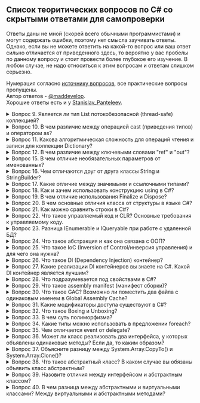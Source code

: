 ## Список теоритических вопросов по C# со скрытыми ответами для самопроверки
Ответы даны не мной (скорей всего обычными программистами) и могут содержать ошибки, поэтому нет смысла заучивать ответы. Однако, если вы не можете ответить на какой-то вопрос или ваш ответ сильно отличается от приведенного здесь, то вероятно у вас пробелы по данному вопросу и стоит провести более глубокое его изучение. В любом случае, не надо относиться к этим вопросам и ответам слишком серьезно.

Нумерация согласно [источнику вопросов](https://metanit.com/sharp/interview/), все практические вопросы пропущены.   
Автор ответов - [@maddevelop](https://teletype.in/@maddevelop).   
Хорошие ответы есть и у [Stanislav_Panteleev](http://digital-flame.ru/2018/08/25/c-voprosyi-i-otvetyi-k-sobesedovaniyu-chast-1/).

<details><summary>Вопрос 9. Является ли тип List потокобезопасной (thread-safe) коллекцией?</summary>

>Тип List может быть потокобезопасным в операциях чтения.   
>Пользовательский код должен обеспечивать всю синхронизацию при параллельном добавлении элементов в несколько потоков или удалении элементов из них.
</details>

<details><summary>Вопрос 10. В чем различие между операцией cast (приведения типов) и оператором as?</summary>

>В случае ошибки cast выбрасывает исключение InvalidCastException, а оператор as возвращает null
</details>

<details><summary>Вопрос 11. Какова алгоритмическая сложность для операций чтения и записи для коллекции Dictionary?</summary>

>Чтение очень быстрое, потому что используются хэш-таблицы и сложность в этом случае стремится к O(1).   
>Запись проходит тоже очень быстро (O(1)), в том случае если .Count меньше емкости, если же больше, то скорость стремится к O(n).
</details>

<details><summary>Вопрос 12. В чем различие между ключевыми словами "ref" и "out"?</summary>

>Параметр с ключевым слово out может быть не инициализирован, а параметр с ключевым словом ref обязательно должен быть инииализирован до вызова метода, который использует эти параметры.
</details>

<details><summary>Вопрос 15. В чем отличие необязательных параметров от именованных?</summary>

>Необязательные параметры позволяют опускать аргументы функции, в то время как именованные параметры разрешают передавать аргументы по названию параметра.   
>Можно, например присвоить второму и третьему параметру функции значения по-умолчанию:
```csharp
public void optionalParamFunc(int p1, int p2 = 2, int p3 = 3); 
optionalParamFunc(1, p3:10); //это эквивалентно optionalParamFunc(1,2,10);
```
</details>

<details><summary>Вопрос 16. Чем отличаются друг от друга классы String и StringBuilder?</summary>

>Объект класса String представляет собой неизменяемую строку.   
>Когда выполняется какой-нибудь метод класса String, система создает новый объект в памяти с выделением ему достаточного места.   
>Объект класса StringBuilder представляет собой динамическую строку.   
>При создании строки StringBuilder выделяет памяти больше, чем необходимо этой строке, а при добавлении к ней каких-либо элементов строка не пересоздается заново.   
>В том случае если выделенной памяти не будет хватать для добавления новых элементов, то емкость объекта будет увеличена.
</details>

<details><summary>Вопрос 17. Какие отличие между значимыми и ссылочными типами?</summary>

>Значимые типы (value type) хранятся в стеке. Стек - это структура данных, которая растет снизу вверх: каждый новый элемент помещаются поверх предыдущего. Время жизни переменных таких типов ограничено их контекстом. Физически стек - это некоторая область памяти в адресном пространстве. А ссылочные типы (reference type) хранятся в куче, это другая область памяти, которую можно представить как неупорядоченный набор различных объектов. Когда создаётся объект ссылочного типа в стеке помещается ссылка на адрес в куче. Когда этот объект перестает использоваться, то ссылка уничтожается, а память в куче очищается.
</details>

<details><summary>Вопрос 18. Как и зачем использовать конструкцию using в C#?</summary>

>Ключевое слово using упрощает работу с объектами которые реализуют интерфейс IDisposable.   
>Интерфейс IDisposable содержит один метод .Dispose(), который используется для освобождения ресурсов, которые захватил объект. При использовании using не обязательно явно вызывать .Dispose() для объекта.
</details>

<details><summary>Вопрос 19. В чем отличие использования Finalize и Dispose?</summary>

>Dispose нужен для освобождения ресурсов "здесь и сейчас" (а точнее вызов Dispose сигнализирует, что нужно освободить ресурс, но не факт это случится в тот же момент). Необходимость и преимущество интерфейса IDisposable именно в том, что его реализация позволяет освобождать ресурсы не тогда, когда до них доберется сборщик мусора, а тогда, когда это нужно программисту. Ресурсы могут быть дорогими, и держать их в памяти неопределенно долгое время может быть слишком расточительным.   
>Что качается деструкторов в C#, то их нет вовсе, но есть финализаторы. Разница в том, что время вызова финализатора не определено. Его вызвать вручную нельзя это делается автоматически, в отличии от Dispose, который предназначен для такого.   
>Finalize выполняется перед уничтожением объекта. Можно сказать, что это "последний шанс" освободить ресурсы корректно. Определять этот метод имеет смысл только в случае, если класс имеет доступ к каким-либо неуправляемым ресурсам.
</details>

<details><summary>Вопрос 20. В чем основные отличия класса от структуры в языке C#?</summary>

>Основные отличия класса от структуры следующие: 
>    * Структура является размерным типом, а класс – ссылочным.
>    * Все структурные типы неявно наследуются от System.ValueType, они не бывают абстрактными и всегда неявно запечатаны (sealed)
>    * При присваивании переменных структурного типа, создается копия данных
>    * Объявления полей структуры не могут иметь инициализаторов
>    * Различная интерпретация this для структуры и класса
>    * Структура не может содержать конструктор без параметров
>    * Структура не может содержать деструктор
>    * Для ссылочных типов значение по умолчанию – null
>    * При конвертировании между ссылочным и размерным типами происходит упаковка и распаковка.
</details>

<details><summary>Вопрос 21. Как можно сравнить строки в C#?</summary>

>Согласно MSDN существует несколько методов для сравнения строк:
>    * String.Compare - Сравнивает значения двух строк. Возвращает целочисленное значение.   
>    * String.CompareOrdinal - Сравнивает две строки без учета локального языка и региональных параметров.Возвращает целочисленное значение.   
>    * String.CompareTo - Сравнивает текущий строковый объект с другой строкой. Возвращает целочисленное значение.   
>    * String.StartsWith - Определяет, начинается ли строка с переданной строки. Возвращает логическое значение.   
>    * String.EndsWith - Определяет, заканчивается ли строка переданной строкой. Возвращает логическое значение.   
>    * String.Equals - Определяет, совпадают ли две строки. Возвращает логическое значение.   
>    * String.IndexOf - Возвращает индекс позиции символа или строки начиная с начала проверяемой строки. Возвращает целочисленное значение.   
>    * String.LastIndexOf - Возвращает индекс позиции символа или строки начиная с конца проверяемой строки. Возвращает целочисленное значение.   
>    * Так же можно использовать операторы != и ==.
</details>

<details><summary>Вопрос 22. Что такое управляемый код и CLR? Основные требования к управляемому коду.</summary>

>Управляемый код - код программы исполняемый под управлением CLR (Виртуальной машиной .Net).   
>CLR (общеязыковая исполняющая среда) — исполняющая среда для байт-кода CIL (MSIL), в которой компилируются программы, написанные на .NET-совместимых языках программирования (C#, Managed C++, Visual Basic .NET, F# и прочие). CLR является одним из основных компонентов пакета Microsoft .NET Framework.   
>Написанный управляемый код должен быть полностью совместим с CTS(Common Type System), который поддерживают все .Net совместимые языки.
</details>
	
<details><summary>Вопрос 23. Разница IEnumerable<T> и IQueryable<T> при работе с удаленной БД?</summary>

>IEnumerable. Объект IEnumerable представляет набор данных в памяти и может перемещаться по этим данным только вперед.   
>IQueryable. Он располагается в пространстве имен System.Linq. Объект предоставляет удаленный доступ к базе данных и позволяет перемещаться по данным как в прямом порядке от начала до конца, так и в обратном порядке. В процессе же выполнения запроса, происходит оптимизация запроса.
```csharp
IEnumerable<Phone> phoneIEnum = db.Phones;
var phones1 = phoneIEnum.Where(p => p.Id > id).ToList(); //SELECT * FROM PHONES, фильтрация на стороне клиента
IQueryable<Phone> phoneIQuer = db.Phones;
int id = 3;
var phones2 = phoneIQuer.Where(p => p.Id > id).ToList(); //SELECT * FROM PHONES WHERE ID > 3
```
</details>

<details><summary>Вопрос 24. Что такое абстракция и как она связана с ООП?</summary>

>Под абстракцией понимается модель реальной жизни упрощенная для решения конкретной задачи, которая выражена в объекте, т.е. любой объект - это абстракция, т.к. она только частично описывает реальную сущность. Поэтому любой объект можно считать абстракцией и он только частично описывает реальную сущность. Во время преобразования реальных сущностный в объект, то он лишается тех характеристик, которые являются несущественными деталями.   
>Например можно составить упрощенный класс человека, который умеет двигаться, а от всего остального мы абстрагируемся (в данным случае несущественно то, что он умеет дышать, кушать, видеть, слышать и т. д.)
</details>

<details><summary>Вопрос 25. Что такое IoC (Inversion of Control/инверсия управления) и для чего она нужна?</summary>

>Inversion of Control (инверсия управления) — это некий абстрактный принцип, набор рекомендаций для написания слабо связанного кода. Суть которого в том, что каждый компонент системы должен быть как можно более изолированным от других, не полагаясь в своей работе на детали конкретной реализации других компонентов.
</details>
	
<details><summary>Вопрос 26. Что такое DI (Dependency Injection) контейнер?</summary>

>DI контейнер это один из способов реализации принципа IoC. Этот контейнер знает о всех интерфейсах и их реализациях в системе и умеет их сопоставлять. Перед началом работы с ним необходимо зарегистрировать известные типы и их сопоставления(интерфейс-->реализация).
</details>

<details><summary>Вопрос 27. Какие реализации DI контейнеров вы знаете на C#. Какой DI контейнер является лучшим?</summary>

>Castle Windsor, Autofac, Ninject, Unity...и так далее, на самом деле их очень много. На счет того, какой из них лучший не совсем корректный вопрос. Все зависит от конкретной реализации.
</details>

<details><summary>Вопрос 28. Что подразумевается под свойствами в C#?</summary>

>В C# существуют специальные методы доступа, которые и именуются свойствами. Они обеспечивают простой доступ к полям класса для получения или установки их значения
>Стандартной определение свойства содержит блоки get и set. В блоке get возвращается значение поля, а в блоке set устанавливается с помощью параметра value, которое представляет передаваемое значение.
</details>

<details><summary>Вопрос 29. Что такое assembly manifest (манифест сборки)?</summary>

>Манифест сборки содержит все метаданные, необходимые для задания требований сборки к версиям и удостоверения безопасности, а также все метаданные, необходимые для определения области действия сборки и разрешения ссылок на ресурсы и классы. Манифест сборки может храниться в PE-файле (EXE или DLL) с кодом MSIL или же в отдельном PE-файле, содержащем только данные манифеста.   
>Манифест сборки предназначен для следующих задач:
>    * перечисление файлов, составляющих сборку;
>    * сопоставление ссылок на типы и ресурсы сборки с файлами, содержащими объявления и реализации этих типов и ресурсов;
>    * перечисление других сборок, от которых зависит эта сборка;
>    * обеспечение косвенного обращения пользователей сборки к подробностям ее реализации;
>    * предоставление собственного описания сборки;
</details>
	
<details><summary>Вопрос 30. Что такое GAC? Возможно ли поместить два файла с одинаковым именем в Global Assembly Cache?</summary>

>GAC (Global Assembly Cache) - глобальный кэш сборок, место где хранятся разделяемые сборки. Местоположение кэша сборок отличается в зависимости от версии .NET, установленной на локальной машине.
>В GAC нельзя помещать полностью одинаковые сборки (сборки с полностью совпадающим сложным именем). Сложное имя сборки состоит из нескольких частей:
>    * Имя сборки без расширения
>    * Номер версии. Благодаря разграничению по версии можно использовать разные версии одной и ой же сборки
>    * Открытый ключ
>    * Необязательное значение для культуры (при локализации сборки)
>    * Цифровая подпись, которая создается с помощью хэш-значения содержимого сборки и значения секретного ключа. Секретный ключ представляет собой файл с расширением *.snk.
>Так, что если совпадает у двух сборок только имена сборки, а все остальное отличается, то их можно помещать в GAC вместе.
</details>
	
<details><summary>Вопрос 31. Какие модификаторы доступа существуют в C#?</summary>

Ответ: В C# применяются следующие модификаторы доступа:

    public: публичный, общедоступный класс или член класса. Такой член класса доступен из любого места в коде, а также из других программ и сборок.
    private: закрытый класс или член класса. Представляет полную противоположность модификатору public. Такой закрытый класс или член класса доступен только из кода в том же классе или контексте.
    protected: такой член класса доступен из любого места в текущем классе или в производных классах. При этом производные классы могут располагаться в других сборках.
    internal: класс и члены класса с подобным модификатором доступны из любого места кода в той же сборке, однако он недоступен для других программ и сборок (как в случае с модификатором public).
    protected internal: совмещает функционал двух модификаторов. Классы и члены класса с таким модификатором доступны из текущей сборки и из производных классов.
    private protected: такой член класса доступен из любого места в текущем классе или в производных классах, которые определены в той же сборке.
</details>
	
<details><summary>Вопрос 32. Что такое Boxing и Unboxing?</summary>

Ответ: Упаковка представляет собой процесс преобразования типа значения в тип object или в любой другой тип интерфейса, реализуемый этим типом значения. Когда тип значения упаковывается средой CLR, она создает оболочку значения внутри System.Object и сохраняет ее в управляемой куче. Операция распаковки извлекает тип значения из объекта. Упаковка является неявной; распаковка является явной.Понятия упаковки и распаковки лежат в основе единой системы типов C#, в которой значение любого типа можно рассматривать как объект. Ссылка.
</details>
	
<details><summary>Вопрос 33. В чем суть полиморфизма?</summary>

Ответ:  Полиморфизм – это различная реализация однотипных действий. Классическая фраза, которая коротко объясняет полиморфизм – «Один интерфейс, множество реализаций». Полиморфизм позволяет писать более абстрактные, расширяемые программы, один и тот же код используется для объектов разных классов, улучшается читабельность кода. Полиморфизм позволяет избавить разработчика от написания, чтения и отладки множества if-else/switch-case конструкций.

Понятие полиморфизма несет за собой еще несколько определений:

    Виртуальный метод – это метод, который МОЖЕТ быть переопределен в классе-наследнике. Такой метод может иметь стандартную реализацию в базовом классе.
    Абстрактный метод – это метод, который ДОЛЖЕН быть реализован в классе-наследнике. При этом, абстрактный метод не может иметь своей реализации в базовом классе (тело пустое), в отличии от виртуального.
    Переопределение метода – это изменение реализации метода, установленного как виртуальный (в классе наследнике метод будет работать отлично от базового класса).
</details>
	
<details><summary>Вопрос 34. Какие типы можно использовать в предложении foreach?</summary>

Ответ: Можно использовать типы, которые реализуют интерфейс System.Collections.IEnumerable или System.Collections.Generic.IEnumerable<T>. Либо же к любым типам которые удовлетворяют следующим условиям:

    включают открытый метод GetEnumerator без параметров с классом, структурой или тип интерфейсом в качестве возвращаемого значения;
    тип возвращаемого значения метода GetEnumerator должен содержать открытое свойство Currentи открытый метод MoveNext без параметров с типом возвращаемого значения Boolean.
</details>
	
<details><summary>Вопрос 35. Чем отличается event от delegate?</summary>

Ответ: Event (событие) — это формализация паттерна наблюдатель на уровне спецификации языка.

В данном паттерне предполагается, что подписчик может подписать или отписать себя у издателя, но не может подписать или отписать других подписчиков. И когда происходит уведомление зависит только от издателя, а не от кого-то другого.

Именно это ограничение и накладывает событие, в отличие от делегата: это делегат, находящийся под полным контролем объекта, являющегося его собственником.

В следующем примере можно отписать все методы, добавившие себя в делегат хх, простым присвоением null:

xx.Method = null;

С событием так не получится, только если точно знать, какой объект и каким методом на него подписан.

То же самое с отработкой события: в примере с делегатом можно заставить издателя послать уведомление, когда захочется

xx.Method();

С событием так не получится: его может запускать только из класса, в котором он объявлен. Даже из наследника напрямую не удастся запустить.
</details>
	
<details><summary>Вопрос 36. Может ли класс реализовать два интерфейса, у которых объявлены одинаковые методы? Если да, то каким образом?</summary>

Ответ: Если класс реализует два интерфейса, содержащих член с одинаковой сигнатурой, при реализации такого члена в классе оба интерфейса будут использовать этот член в качестве собственной реализации. 

Пример (все вызовы Paint приводят к вызову одного и того же метода)

class Test 
{
    static void Main()
    {
        SampleClass sc = new SampleClass();
        IControl ctrl = sc;
        ISurface srfc = sc;

        // The following lines all call the same method.
        sc.Paint();
        ctrl.Paint();
        srfc.Paint();
    }
}

interface IControl
{  void Paint();  }
interface ISurface
{  void Paint();  }

class SampleClass : IControl, ISurface
{
    // Both ISurface.Paint and IControl.Paint call this method. 
    public void Paint()
    {
        Console.WriteLine("Paint method in SampleClass");
    }
}

// Результат:
// Paint method in SampleClass
// Paint method in SampleClass
// Paint method in SampleClass

Если два метода интерфейса выполняют разные действия, это может привести к некорректной реализации одного или обоих интерфейсов. Метод интерфейса можно реализовать явно, создав метод класса, который вызывается только через этот интерфейс и относится только к нему. Для этого в имени члена класса указывается имя интерфейса. 

Например:

public class SampleClass : IControl, ISurface
{
    void IControl.Paint()
    {
        System.Console.WriteLine("IControl.Paint");
    }
    void ISurface.Paint()
    {
        System.Console.WriteLine("ISurface.Paint");
    }
}

Метод класса IControl.Paint доступен только через интерфейс IControl, а ISurface.Paint — только через интерфейс ISurface. Обе реализации метода будут разделены, и ни одна из них не будет доступна в классе напрямую. 

Например:

// Вызов метода Paint через Main

SampleClass obj = new SampleClass();
//obj.Paint();  // Compiler error.

IControl c = obj;
c.Paint();  // Вызываем IControl.Paint из SampleClass.

ISurface s = obj;
s.Paint(); // Вызываем ISurface.Paint из SampleClass.

// Результат:
// IControl.Paint
// ISurface.Paint

Явная реализация также применяется в случаях, когда в каждом из двух интерфейсов объявляются разные члены (например, свойство и метод) с одинаковыми именами:

interface ILeft
{
    int P { get;}
}
interface IRight
{
    int P();
}

Чтобы реализовать оба интерфейса и избежать ошибок компилятора, класс должен использовать явную реализацию либо свойства P, либо метода P, либо одновременно обоих этих членов.

class Middle : ILeft, IRight
{
    public int P() { return 0; }
    int ILeft.P { get { return 0; } }
}
</details>
	
<details><summary>Вопрос 37. Объясните разницу между System.Array.CopyTo() и System.Array.Clone()?</summary>

Ответ: System.Array.CopyTo() - копирует все элементы текущего одномерного массива в заданный одномерный массив.

public void CopyTo (Array array, int index);
Пример:
mySourceArray.CopyTo( myTargetArray, 6 );

System.Array.Clone() - Создает неполную копию Array.

public object Clone ();
Пример
CultureInfo[] arrCIClone = (CultureInfo[]) arrCI.Clone();

Оба метода выполняют неглубокую копию. Неглубокая копия означает, что содержимое нового массива (каждый элемент) содержит ссылки на тот же объект, что и элементы в исходном массиве. Глубокая копия (которая не выполняется ни одним из этих методов) создаст новый экземпляр объекта каждого элемента, что приведет к другому, но идентичному объекту.

Так что разница есть:

1- CopyTo require to have a destination array when Clone return a new array. 
2- CopyTo let you specify an index (if required) to the destination array. 
</details>
	
<details><summary>Вопрос 38. Что такое абстрактный класс? В каком случае вы обязаны объявить класс абстрактным?</summary>

Ответ: Абстрактный класс очень похож на обычный класс, он так же содержит обычные методы, свойства, поля. Единственное, что при определении абстрактного класса используется ключевое слова abstract. Главное же отличие его от обычного класса в том, что нельзя использовать стандартный конструктор для создания объекта класса, т.е. так сделать не получится:

Human chelik = new Human();

Абстрактные классы нужны для того, чтобы выделять общий функционал от нескольких классов в обособленный класс. От этого отдельного класса потом можно унаследовать либо просто сигнатуру функционала, либо вместе с реализацией.

Класс обязательно нужно объявлять как абстрактный когда он содержит абстрактные члены. Источник
</details>
	
<details><summary>Вопрос 39. Назовите отличия между интерфейсом и абстрактным классом?</summary>

Ответ: В плане определения функционала без конкретной реализации у абстрактных классов и интерфейсов много общего. Часто в программах можно заменять абстрактные классы на интерфейсы и наоборот. Но все же имеются отличия.

Когда лучше использовать абстрактные классы:

    Для определения общего функционала для родственных объектов
    Для проектирования большой функциональной единицы, которая содержит обширный базовый функционал
    Для того, чтобы все производные классы на всех уровнях наследования имели некоторую общую реализацию. При использовании абстрактных классов, для изменения базового функционала во всех наследниках достаточно поменять его в абстрактном базовом классе.
    Для смены названия или параметра метода интерфейса нужно внести изменения и также во все классы, которые данный интерфейс реализуют.

Когда лучше использовать интерфейсы:

    Для определения функционала для группы разрозненных объектов, которые могут быть никак не связаны между собой.
    Для проектирования небольшого функционального типа.
</details>
	
<details><summary>Вопрос 40. В чем разница между абстрактными и виртуальными классами? Между виртуальными и абстрактными методами?</summary>

Ответ: Абстрактные классы это класс помеченный ключевым словом abstract. В таком классе мы не можем использовать конструктор для создания объекта класса. В абстрактном классе содержатся абстрактные члены (методы, свойства, индексаторы, события) они не имеют внутренней реализации и выступают в роли интерфейса. Они так же обязаны быть помечены ключевыми словом abstract. При наследовании от абстрактного класса, класс наследник получает все свойства своего класса родителя, а если в родительском классе есть еще и абстрактные члены, то в классе наследнике обязательно их нужно переопределять.

Виртуальный класс, это просто класс в котором есть виртуальные члены (методы, свойства...) Виртуальные члены помечаются модификатором virtual и имеют внутреннюю реализацию, которая может быть переопределена в классе наследнике.

<details><summary>Вопрос 41. Что означает модификатор virtual?</summary>

Ответ: Модификатор virtual служит для того, чтобы помечать виртуальные методы или свойства в классе родителя. Виртуальные методы (свойства) - это такие методы, которые мы хотим переопределить в классах наследниках. А чтобы переопределить метод в классе-наследнике, этот метод определяется с модификатором override. Переопределенный метод в классе-наследнике должен иметь тот же набор параметров, что и виртуальный метод в базовом классе.
	
<details><summary>Вопрос 42. В чем разница инкапсуляции и сокрытия?</summary>

Ответ: Инкапсуляция - одна из парадигм ООП. Она представляет собой способность языка упаковывать определённые участки кода в контейнеры, исключая возможность внешнего мира нарушения целостности данного кода. Основной единицей инкапсуляции в C# является класс. Инкапсуляция позволяет структурировать код и помогает обезопасить его от многих возможных проблем, относительно защиты данных и информации.

Сокрытие же скрывает детали о процессе. Для определения прав доступа к данным в классе и к классу непосредственно используются модификаторы доступа. Получается, что использование этих модификаторов и есть то самое сокрытие.

Но сам термин "сокрытие" лучше употреблять в контексте методов. Сокрытие метода представляет собой реализация тела метода в дочернем классе, сигнатура которого соответствует сигнатуре метода в родительском классе. Для сокрытия применяется ключевое слово "new".

Пример.

class Animal
{
    public void Say()
    {
        Console.WriteLine("*Some sounds*");
    }
}
class Cat:Animal
{
    public new void Say()// the usage of hiding technique
    {
        Console.WriteLine("Miew!");
    }
}

Лучше термин "сокрытие" использовать в контексте именно сокрытия метода, потому что нет определённого правила отличия инкапсуляции и сокрытия, и на этом фоне могут плявляться разные споры.
</details>
	
<details><summary>Вопрос 43. Что такое частные и общие сборки?</summary>

Ответ: Частные сборки:

    Видны только самому приложению
    Нет необходимости заботиться об уникальном имени во всем глобальном пространстве имен
    Не нужно делать записей в реестре при развертывании приложения
    Сборки просто копируются в директорию приложения или в подчинённую директорию
    Общая среда выполнения (CLR) при запуске приложения прочитает его манифест и определит какие сборки необходимы. Затем будет произведен поиск нужной сборки по директории приложения (процесс зондирования)

Общие сборки:

    Общие сборки могут быть использованы сразу несколькими приложениями
    Сборка должна иметь строгое имя (strong name)
    Сборка должна быть помещена в общедоступное место – Global Assembly Cache (GAC, глобальный кэш сборок)
</details>
	
<details><summary>Вопрос 44. Что такое .Net Framework?</summary>

Ответ: .NET Framework — программная платформа, выпущенная компанией Microsoft в 2002 году. Основой платформы является общеязыковая среда исполнения Common Language Runtime (CLR), которая подходит для разных языков программирования. Функциональные возможности CLR доступны в любых языках программирования, использующих эту среду.

(Источник Википедия)
</details>
	
<details><summary>Вопрос 45. Чем управляемый код (managed code) отличается от неуправляемого (unmanaged code)?</summary>

Ответ: Управля́емый код (managed code) — термин, введённый фирмой Microsoft, для обозначения кода программы, исполняемой под «управлением» виртуальной машины .NET — Common Language Runtime или Mono. При этом машинный код называется неуправля́емым кодом (unmanaged code).

Слово «управляемый» относится к методу обмена информацией между программой и исполняющей средой. Оно означает, что в любой точке исполнения управляющая среда может приостановить исполнение и получить информацию, специфичную для текущего состояния. Необходимая для этого информация представлена в управляемом коде на языке Intermediate Language и в связанных с этим кодом метаданных.

С формальной точки зрения управляемым кодом является любой программный код, исполняемый в среде отладчика.

(Источник Викидедия)
</details>
	
<details><summary>Вопрос 46. LINQ lazy loading, eager loading в чем разница?</summary>

Ответ:

В случае lazy loading, зависимые таблицы (дочерние объекты) не загружаются автоматически с родительскими, а загрузятся в тот момент, когда они понадобятся. В LINQ по умолчанию используется lazy loading.

Например:

var query = context.Categories.Take(3); // Lazy loading
 
foreach (var Category in query)
{
   Console.WriteLine(Category.Name);
   foreach (var Product in Category.Products)
   {
   Console.WriteLine(Product.ProductID);
   }
}

Таким образом сгенерируется следующий SQL код:

SELECT TOP (3) 
[c].[CatID] AS [CatID], 
[c].[Name] AS [Name], 
[c].[CreatedDate] AS [CreatedDate]
FROM [dbo].[Category] AS [c]
GO
 
-- Region Parameters
DECLARE @EntityKeyValue1 Int = 1
-- EndRegion
SELECT 
[Extent1].[ProductID] AS [ProductID], 
[Extent1].[Name] AS [Name], 
[Extent1].[UnitPrice] AS [UnitPrice], 
[Extent1].[CatID] AS [CatID], 
[Extent1].[EntryDate] AS [EntryDate], 
[Extent1].[ExpiryDate] AS [ExpiryDate]
FROM [dbo].[Product] AS [Extent1]
WHERE [Extent1].[CatID] = @EntityKeyValue1
GO
 
-- Region Parameters
DECLARE @EntityKeyValue1 Int = 2
-- EndRegion
SELECT 
[Extent1].[ProductID] AS [ProductID], 
[Extent1].[Name] AS [Name], 
[Extent1].[UnitPrice] AS [UnitPrice], 
[Extent1].[CatID] AS [CatID], 
[Extent1].[EntryDate] AS [EntryDate], 
[Extent1].[ExpiryDate] AS [ExpiryDate]
FROM [dbo].[Product] AS [Extent1]
WHERE [Extent1].[CatID] = @EntityKeyValue1
GO
 
-- Region Parameters
DECLARE @EntityKeyValue1 Int = 3
-- EndRegion
SELECT 
[Extent1].[ProductID] AS [ProductID], 
[Extent1].[Name] AS [Name], 
[Extent1].[UnitPrice] AS [UnitPrice], 
[Extent1].[CatID] AS [CatID], 
[Extent1].[EntryDate] AS [EntryDate], 
[Extent1].[ExpiryDate] AS [ExpiryDate]
FROM [dbo].[Product] AS [Extent1]
WHERE [Extent1].[CatID] = @EntityKeyValue1

Как видно из примера, мы получаем 4 SQL запроса. Это означает, что будет происходить 4 обращения к базе данных, один раз для таблицы Categories и 3 раза для таблицы Products, которая связана с Categories. В этом случае дочерние объекты заполняются по запросу.

Можно отключить lazy loading. Для этого нужно установить параметр LazyLoadingEnabled свойства ContextOptions объекта контекста в состояние false. После этого можно будет получать зависимые от родителя объекты при единственном запросе.

context.ContextOptions.LazyLoadingEnabled = false;

В случае eager loading, зависимые объекты загружаются автоматически с родительской таблицей. Для того, чтобы использовать eager loading нужно применить метод Include().

Например:

var query = context.Categories.Include("Products").Take(3); // Eager loading
 
 foreach (var Category in query)
 {
 Console.WriteLine(Category.Name);
 foreach (var Product in Category.Products)
 {
 Console.WriteLine(Product.ProductID);
 }
 }

Сгенерированный SQL запрос:

SELECT [Project1].[CatID] AS [CatID], 
 [Project1].[Name] AS [Name], 
 [Project1].[CreatedDate] AS [CreatedDate], 
 [Project1].[C1] AS [C1], 
 [Project1].[ProductID] AS [ProductID], 
 [Project1].[Name1] AS [Name1], 
 [Project1].[UnitPrice] AS [UnitPrice], 
 [Project1].[CatID1] AS [CatID1], 
 [Project1].[EntryDate] AS [EntryDate], 
 [Project1].[ExpiryDate] AS [ExpiryDate]
 FROM (SELECT 
 [Limit1].[CatID] AS [CatID], 
 [Limit1].[Name] AS [Name], 
 [Limit1].[CreatedDate] AS [CreatedDate], 
 [Extent2].[ProductID] AS [ProductID], 
 [Extent2].[Name] AS [Name1], 
 [Extent2].[UnitPrice] AS [UnitPrice], 
 [Extent2].[CatID] AS [CatID1], 
 [Extent2].[EntryDate] AS [EntryDate], 
 [Extent2].[ExpiryDate] AS [ExpiryDate], 
 CASE WHEN ([Extent2].[ProductID] IS NULL) THEN CAST(NULL AS int) 
ELSE 1 END AS [C1]
FROM (SELECT TOP (3) [c].[CatID] AS [CatID], [c].[Name] AS [Name], [c].[CreatedDate] AS [CreatedDate]
 FROM [dbo].[Category] AS [c] ) 
AS [Limit1]
 LEFT OUTER JOIN [dbo].[Product] AS [Extent2] 
ON [Limit1].[CatID] = [Extent2].[CatID]) AS [Project1]
 ORDER BY [Project1].[CatID] ASC, [Project1].[C1] ASC

Как можно заметить имеется только один SQL запрос. А это означает, что обращение к базе данных будет происходить только единожды для таблицы Categories и Products зависящей от нее. Таким образом, полученная выборка будет сразу содержать данные от родительской и от дочерней таблицы.

(Перевод статьи)

<details><summary>Вопрос 47. Можно ли запретить наследование от своего собственного класса?</summary>

Ответ:

Для того, чтобы запретить наследоваться от класса необходимо объявить его с модификатором sealed.

Например:

sealed class SomeClass
{
    // Объявление класса
}
</details>
	
<details><summary>Вопрос 48. Можно ли разрешить наследование класса, но запретить переопределение метода?</summary>

Ответ:

Да. Для этого нужно определить родительский класс с модификатором public, а метод в нем пометить как sealed.

Например:

class Base {
   public virtual void Test() { ... }
}
class Subclass1 : Base {
   public sealed override void Test() { ... }
}
class Subclass2 : Subclass1 {
   public override void Test() { ... } // Не скомпилируется!
}
</details>
	
<details><summary>Вопрос 49. Определение паттерна синглтон</summary>

Ответ: 

Одиночка (Singleton, Синглтон) - порождающий паттерн, который гарантирует, что для определенного класса будет создан только один объект, а также предоставит к этому объекту точку доступа. Используется тогда, когда необходимо, чтобы для класса существовал только один экземпляр. Он позволяет создать объект только при его необходимости. Если объект не нужен, то он не будет создан. В этом отличие синглтона от глобальных переменных.

Классическая реализация данного шаблона на C#:

class Singleton
{
    private static Singleton instance;
 
    private Singleton()
    {}
 
    public static Singleton getInstance()
    {
        if (instance == null)
            instance = new Singleton();
        return instance;
    }
}

В классе определяется статическая переменная - ссылка на конкретный экземпляр данного объекта и приватный конструктор. В статическом методеgetInstance() этот конструктор вызывается для создания объекта, если, конечно, объект отсутствует и равен null.

(Источник)

<details><summary>Вопрос 50. Thread, task, примеры использования?</summary>

Ответ:

Класс Thread, позволяет выделить, которые будут выполняться одновременно.

Для запуска нового потока нужно определить метод, который будет выполняться в потоке. Для создания потока используется делегат ThreadStart, получающий в качестве параметра определенный ранее метод.

Для запуска потока вызывается метод Start.

using System.Threading;
 
class Program
{
    static void Main(string[] args)
    {
        // создаем новый поток
        Thread myThread = new Thread(new ThreadStart(Count));
        myThread.Start(); // запускаем поток
 
        for (int i = 1; i < 9; i++)
        {
            Console.WriteLine("Главный поток:");
            Console.WriteLine(i * i);
            Thread.Sleep(300);
        }
 
        Console.ReadLine();
    }
 
    public static void Count()
    {
        for (int i = 1; i < 9; i++)
        {
            Console.WriteLine("Второй поток:");
            Console.WriteLine(i * i);
            Thread.Sleep(400);
        }
    }
}

Новый поток будет производить действия, определенные в методе Count. Для запуска этого метода в качестве второго потока, создается объект потока: Thread myThread = new Thread(new ThreadStart(Count));. В конструктор передается делегат ThreadStart, который в качестве параметра принимает метод Count. И следующим методом myThread.Start() запускается поток. После этого управление передается главному потоку, и выполняются все остальные действия, определенные в методе Main.

Существует еще одна форма создания потока: Thread myThread = new Thread(Count); Хотя в данном случае явным образом мы не используем делегат ThreadStart, но неявно он создается. Компилятор C# выводит делегат из сигнатуры метода Count и вызывает соответствующий конструктор.

(Источник)

Класс Task, который находится в пространстве имен System.Threading.Tasks, позволяет запускать отдельную продолжительную задачу. Она запускается асинхронно в одном из потоков из пула потоков, но ее можно запускать и синхронно.

Первый способ запуска - это создание объекта Task и вызов у него метода Start:

Task task = new Task(() => Console.WriteLine("Hello Task!"));
task.Start();

В качестве параметра объект Task принимает делегат Action. А метод Start() запускает задачу.

Второй способ - это использование статического метода Task.Factory.StartNew(). Он в качестве параметра принимает делегат Action. При этом этот метод сразу же запускает задачу:

Task task = Task.Factory.StartNew(() => Console.WriteLine("Hello Task!"));

В качестве результата метод возвращает запущенную задачу.

Третий способ определения и запуска задач представляет использование статического метода Task.Run():

Task task = Task.Run(() => Console.WriteLine("Hello Task!"));

Метод Task.Run() также в качестве параметра может принимать делегат Action и возвращает объект Task.

Пример:

using System;
using System.Threading.Tasks;
 
namespace HelloApp
{
    class Program
    {
        static void Main(string[] args)
        {
            Task task1 = new Task(() => Console.WriteLine("Task1 is executed"));
            task1.Start();
 
            Task task2 = Task.Factory.StartNew(() => Console.WriteLine("Task2 is executed"));
 
            Task task3 = Task.Run(() => Console.WriteLine("Task3 is executed"));
             
            Console.ReadLine();
        }
    }
}

(Источник)
</details>
	
<details><summary>Вопрос 51. Что такое интеграционные тесты и unit-тесты?</summary>

Ответ:

    Unit тест: Очень специфичны. Тестирование производится над одним классом, либо над конкретным методом класса. Должна быть четко поставленная задача, чтобы проверить правильность работы элемента программы. Сложные зависимости и взаимодействия не тестируются.
    Интеграционный тест: проверяет правильность взаимодействия нескольких подсистем. Существует целый спектр вариантов, от тестирования взаимодействия между двумя классами до тестирования взаимодействия с программной средой.
</details>
	
<details><summary>Вопрос 52. Что такое MVVM?</summary>

Ответ: Паттерн MVVM (Model-View-ViewModel) позволяет отделить логику приложения от визуальной части. Он является архитектурным, (задает общую архитектуру приложения).

Паттерн был представлен Джоном Госсманом в 2005 году как модификация шаблона Presentation Model и был первоначально нацелен на разработку приложений в WPF. И хотя сейчас данный паттерн вышел за пределы WPF и применяется в самых различных технологиях, в том числе при разработке под Android, iOS, тем не менее WPF является довольно показательной технологией, которая раскрывает возможности данного паттерна.

MVVM состоит из трех компонентов: модели (Model), модели представления (ViewModel) и представления (View).
</details>
	
<details><summary>Вопрос 53. Что будет выведено в результате выполнения программы?</summary>

class Program
{
    private enum En
    {
        First = 15,
        Second,
        Third = 54
    }
    static void Main(string[] args)
    {
        Console.WriteLine((int)En.Second);
        Console.Read();
    }
}

Варианты ответов:

    0
    1
    16
    Возникнет ошибка на этапе компиляции

Ответ:  В результате выведется число 16 (ответ 3).

Потому, что при создании типа перечисления каждому элементу целочисленное значение, причем первый элемент будет иметь значение 0, второй - 1 и так далее. Первому элементу явно присваивается значение 15, а значит второму будет присвоено соответственно 16.
</details>
	
<details><summary>Вопрос 54. Когда использовать StringBuilder предпочтительнее, чем string?</summary>

    Если строка редко изменяется
    Если строка часто изменяется
    Если строка содержит спецсимволы
    Если строка содержит исключительно цифры

Ответ:

StringBuilder предпочтительнее использовать если строка часто изменяется (ответ 2).

А в более развернутом варианте можно ответить так:

Microsoft рекомендует использовать класс String в следующих случаях:

    При небольшом количестве операций и изменений над строками
    При выполнении фиксированного количества операций объединения. В этом случае компилятор может объединить все операции объединения в одну
    Когда надо выполнять масштабные операции поиска при построении строки, например IndexOf или StartsWith. Класс StringBuilder не имеет подобных методов.

Класс StringBuilder рекомендуется использовать в следующих случаях:

    При неизвестном количестве операций и изменений над строками во время выполнения программы
    Когда предполагается, что приложению придется сделать множество подобных операций
</details>
	
<details><summary>Вопрос 55. Что будет выведено в результате выполнения программы?</summary>

class Program
{
    static void Main(string[] args)
    {
        int c = 3;
        Console.Write(Sum(5,3,out c)+" ");
        Console.Write(c);
        Console.ReadLine();
    }
    static int Sum(int a, int b, out int c)
    {
        return a + b;
    }
}

Варианты ответов:

    8
    8 3
    8 0
    Возникнет ошибка на этапе компиляции

Ответ: Возникнет ошибка на этапе компиляции. (ответ 4) Это произойдет в следствии того, что параметру "с" метода Sum, помеченному ключевым словом out, не присвоено значение в теле метода, а это противоречит условию использования модификатора out. Ключевое слово out нужно для того, чтобы сделать параметр "выходным". Результат метода будет получен не только через return, но и через этот параметр "с". 
</details>
	
<details><summary>Вопрос 56. Что будет выведено в результате выполнения программы?</summary>

class Program
{
    static void Main(string[] args)
    {
        var a = null;
        a = 10;
        Console.WriteLine(a);
        Console.ReadLine();
    }
}

Варианты ответов:

    0
    10
    Пустая строка
    Возникнет ошибка на этапе компиляции

Ответ: Возникнет ошибка на этапе компиляции (Ответ 4) Причина в том что нельзя присваивать значение null к неявно типизированной переменной.
	
<details><summary>Вопрос 59. Какой уровень доступа имеют поля класса, если модификатор доступа не указан?</summary>

Если не указывать модификатор доступа для поля класса, то по умолчанию они объявляются с модификатором private.

<details><summary>Вопрос 60. Каким образом можно присвоить значения полям, которые помечены ключевым словом readonly?</summary>

    С помощью атрибута DefaultValueAttribute
    В любое время из любого метода, который содержится в том же классе, что и поле
    Можно присвоить значение из любого места в коде, но только один раз
    Из конструктора, либо в месте объявления поля, приравнивая ему какое-то значение

Ответ: Поля помеченные ключевым словом readonly можно инициализировать при их объявлении либо на уровне класса, либо в конструкторе. Инициализировать или изменять их значение в других местах нельзя. (Вариант 4)
</details>
	
<details><summary>Вопрос 61. Какая из операций linq исключает дублирование одинаковых элементов в выходной последовательности?</summary>

Операция Distinct удаляет дублированные элементы из входной последовательности. (Ответ 5)
</details>
	
<details><summary>Вопрос 62. С помощью какого ключевого слова осуществляется блокировка одновременного выполнения определенных участков кода несколькими потоками?</summary>

Для осуществления блокировки одновременного выполнения определенных участков кода несколькими потоками используется ключевое слово lock. lock определяет блок, внутри которого весь код становится недоступным для других потоков до завершения работы текущего потока.
</details>
	
<details><summary>Вопрос 63. Какой интерфейс должен реализовать класс, чтобы к переменной данного типа был применим оператор foreach?</summary>

Чтобы применить к объекту какого-либо класса оператор foreach в этом классе должен быть реализован интерфейс IEnumerable (ответ 5)

Оператор foreach может применяться для переменных, которые реализуют интерфейс IEnumerable или IEnumerable<T>, либо к экземпляру любого типа, удовлетворяющим условиям:

    должен включать открытый метод GetEnumerator без параметров с классом, структурой или типом интерфейса в качестве возвращаемого значения;
    тип возвращаемого значения метода GetEnumerator должен содержать открытое свойство Current и открытый метод MoveNext без параметров с типом возвращаемого значения Boolean.
</details>
	
<details><summary>Вопрос 64. Когда вызывается статический конструктор класса?</summary>

Статический конструктор вызывается автоматически для инициализации класса перед созданием первого экземпляра типа или при первом обращении к каким-либо статическим членам.
</details>
	
<details><summary>Вопрос 65. Чем отличаются константы и поля, доступные только для чтения?</summary>

    Ничем не отличаются
    Константы инициализируются только во время компиляции, а поля, доступные для чтения, могут инициализироваться во время выполнения в конструкторе
    Поля, доступные для чтения, инициализируются только во время компиляции, а константы могут инициализироваться во время выполнения в конструкторе
    Константы можно изменять, а доступные только для чтения поля нет

Ответ: Константы являются не явно статическими и вы не можете объявить их с ключевым словом static. Поля для чтения не являются неявно статическими, и их можно сделать таковыми добавив ключевое слово static.

Значение константы должно быть задано в момент ее определения в классе. Поле только для чтения должно быть определено до завершения работы конструктора. Можно задать значение такого поля как непосредственно в строке его определения ( inline инициализация), так и в теле конструктора.
</details>
